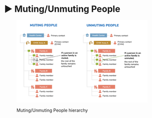 # ▶ Muting/Unmuting People

<figure><img src="../.gitbook/assets/image (20).png" alt=""><figcaption><p>Muting/Unmuting People hierarchy </p></figcaption></figure>
